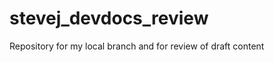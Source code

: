 stevej_devdocs_review
=====================

Repository for my local branch and for review of draft content
